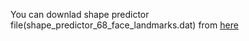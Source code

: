You can downlad shape predictor file(shape_predictor_68_face_landmarks.dat) from [here](https://drive.google.com/open?id=1nbguA5c3QkFWSxF0mAdHc-L1KJuTvocX)

